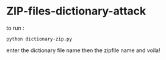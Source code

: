 # ZIP-files-dictionary-attack

to run :

    python dictionary-zip.py
    
enter the dictionary file name then the zipfile name
and voila!
